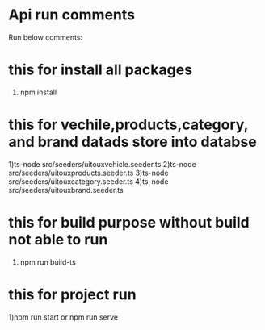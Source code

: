 # Api run comments 
Run below comments:

# this for install all packages
1) npm install

# this for vechile,products,category, and brand datads store into databse
1)ts-node src/seeders/uitouxvehicle.seeder.ts
2)ts-node src/seeders/uitouxproducts.seeder.ts
3)ts-node src/seeders/uitouxcategory.seeder.ts
4)ts-node src/seeders/uitouxbrand.seeder.ts 

# this for build purpose without build not able to run
1) npm run build-ts 

# this for project run
1)npm run start  or npm run serve

